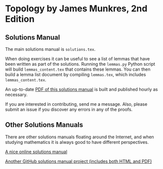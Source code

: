 Topology by James Munkres, 2nd Edition
======================================

Solutions Manual
----------------

The main solutions manual is `solutions.tex`.

When doing exercises it can be useful to see a list of lemmas that have been written as part of the solutions.
Running the `lemmas.py` Python script will build `lemmas_content.tex` that contains these lemmas.
You can then build a lemma list document by compiling `lemmas.tex`, which includes `lemmas_content.tex`.

An up-to-date [PDF of this solutions manual](http://kyp4.dyndns-home.com/Topology.pdf) is built and published hourly as necessary.

If you are interested in contributing, send me a message.
Also, please submit an issue if you discover any errors in any of the proofs.

Other Solutions Manuals
-----------------------

There are other solutions manuals floating around the Internet, and when studying mathematics it is always good to have different perspectives.

[A nice online solutions manual](https://dbfin.com/topology/munkres/)

[Another GitHub solutions manual project (includes both HTML and PDF)](https://github.com/9beach/munkres-topology-solutions)
